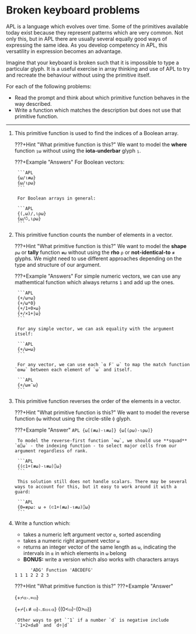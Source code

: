 # Broken keyboard problems
APL is a language which evolves over time. Some of the primitives available today exist because they represent patterns which are very common. Not only this, but in APL there are usually several equally good ways of expressing the same idea. As you develop competency in APL, this versatility in expression becomes an advantage.

Imagine that your keyboard is broken such that it is impossible to type a particular glyph. It is a useful exercise in array thinking and use of APL to try and recreate the behaviour without using the primitive itself.

For each of the following problems:

- Read the prompt and think about which primitive function behaves in the way described.
- Write a function which matches the description but does not use that primitive function.

---

1. This primitive function is used to find the indices of a Boolean array.

	???+Hint "What primitive function is this?"
		We want to model the **where** function `⍸⍵` without using the **iota-underbar** glyph `⍸`.

	???+Example "Answers"
		For Boolean vectors:

		```APL
		{⍵/⍳≢⍵}
		{⍵/⍳⍴⍵}
		```

		For Boolean arrays in general:
		
		```APL
		{(,⍵)/,⍳⍴⍵}
		{⍵/⍥,⍳⍴⍵}
		```

1. This primitive function counts the number of elements in a vector.

	???+Hint "What primitive function is this?"
		We want to model the **shape** `⍴⍵` or **tally** function `≢⍵` without using the **rho** `⍴` or **not-identical-to** `≢` glyphs. We might need to use different approaches depending on the type and structure of our argument.

	???+Example "Answers"
		For simple numeric vectors, we can use any mathemtical function which always returns `1` and add up the ones.

		```APL
		{+/⍵÷⍵}
		{+/⍵*0}
		{+/1+0×⍵}
		{+/×1+|⍵}
		```

		For any simple vector, we can ask equality with the argument itself:

		```APL
		{+/⍵=⍵}
		```

		For any vector, we can use each `⍺ F¨ ⍵` to map the match function `⍺≡⍵` between each element of `⍵` and itself.

		```APL
		{+/⍵≡¨⍵}
		```

1. This primitive function reverses the order of the elements in a vector.

	???+Hint "What primitive function is this?"
		We want to model the reverse function `⌽⍵` without using the circle-stile `⌽` glyph.
	
	???+Example "Answer"
		```APL
		{⍵[(≢⍵)-⍳≢⍵]}
		{⍵[(⍴⍵)-⍳⍴⍵]}
		```

		To model the reverse-first function `⊖⍵`, we should use **squad** `⍺⌷⍵` - the indexing function - to select major cells from our argument regardless of rank.

		```APL
		{(⊂1+(≢⍵)-⍳≢⍵)⌷⍵}
		```

		This solution still does not handle scalars. There may be several ways to account for this, but it easy to work around it with a guard:

		```APL
		{0=≢⍴⍵: ⍵ ⋄ (⊂1+(≢⍵)-⍳≢⍵)⌷⍵}
		```


1. Write a function which:
	- takes a numeric left argument vector `⍺`, sorted ascending
	- takes a numeric right argument vector `⍵`
	- returns an integer vector of the same length as `⍵`, indicating the intervals in `⍺` in which elements in `⍵` belong
	- **BONUS:** write a version which also works with characters arrays

	```APL
	      'ADG' Function 'ABCDEFG'
	1 1 1 2 2 2 3
	```

	???+Hint "What primitive function is this?"
	???+Example "Answer"

	{+⌿⍺∘.=⍵}

	{+⌿(⍳≢⍵)∘.≤⍵⍳⍺}
	{(0<⍵)-(0>⍵)}

		Other ways to get `¯1` if a number `d` is negative include `¯1+2×d≤0` and `d÷|d`